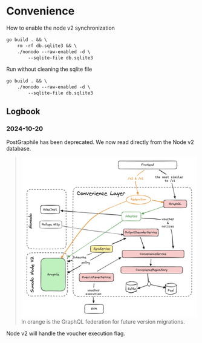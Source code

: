 # Convenience

How to enable the node v2 synchronization

```
go build . && \
    rm -rf db.sqlite3 && \
    ./nonodo --raw-enabled -d \
        --sqlite-file db.sqlite3
```

Run without cleaning the sqlite file

```
go build . && \
    ./nonodo --raw-enabled -d \
        --sqlite-file db.sqlite3
```

## Logbook

### 2024-10-20

PostGraphile has been deprecated. We now read directly from the Node v2 database.

> ![Convenience Layer](convenience-diagram.png)
> In orange is the GraphQL federation for future version migrations.

Node v2 will handle the voucher execution flag.
